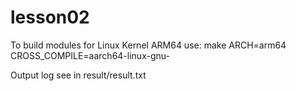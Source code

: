 # lesson02

To build modules for Linux Kernel ARM64 use:
make ARCH=arm64 CROSS_COMPILE=aarch64-linux-gnu-

Output log see in result/result.txt
